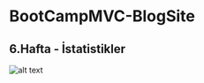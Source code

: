 # BootCampMVC-BlogSite
## 6.Hafta - İstatistikler
![alt text](https://github.com/rdvnabay/BootCampMVC-BlogSite/blob/master/MvcUI/Areas/AdminPanel/Views/Statistics/%C4%B0statistikler.PNG)
